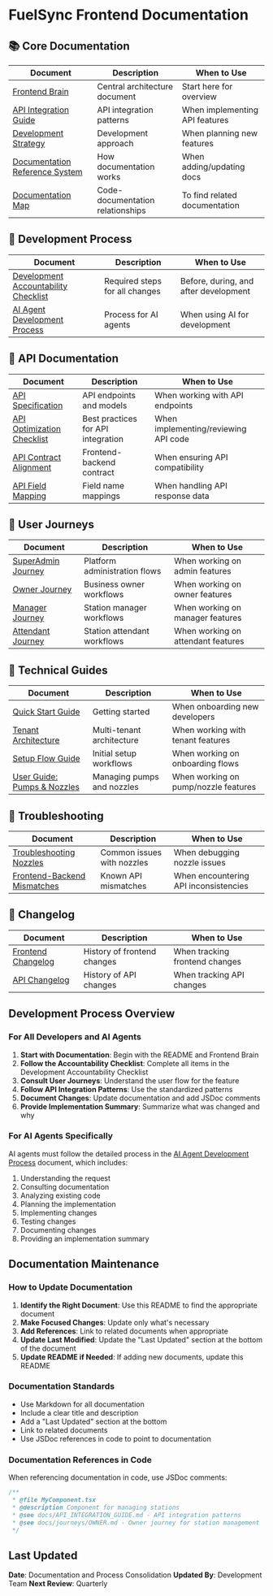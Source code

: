 # FuelSync Frontend Documentation

## 📚 Core Documentation

| Document | Description | When to Use |
|----------|-------------|-------------|
| [Frontend Brain](./frontend_brain.md) | Central architecture document | Start here for overview |
| [API Integration Guide](./API_INTEGRATION_GUIDE.md) | API integration patterns | When implementing API features |
| [Development Strategy](./DEVELOPMENT_STRATEGY.md) | Development approach | When planning new features |
| [Documentation Reference System](./DOCUMENTATION_REFERENCE_SYSTEM.md) | How documentation works | When adding/updating docs |
| [Documentation Map](./DOCUMENTATION_MAP.md) | Code-documentation relationships | To find related documentation |

## 🔄 Development Process

| Document | Description | When to Use |
|----------|-------------|-------------|
| [Development Accountability Checklist](./DEVELOPMENT_ACCOUNTABILITY_CHECKLIST.md) | Required steps for all changes | Before, during, and after development |
| [AI Agent Development Process](./AI_AGENT_DEVELOPMENT_PROCESS.md) | Process for AI agents | When using AI for development |

## 🧩 API Documentation

| Document | Description | When to Use |
|----------|-------------|-------------|
| [API Specification](./API_SPECIFICATION.md) | API endpoints and models | When working with API endpoints |
| [API Optimization Checklist](./api-optimization-checklist.md) | Best practices for API integration | When implementing/reviewing API code |
| [API Contract Alignment](./API_CONTRACT_ALIGNMENT.md) | Frontend-backend contract | When ensuring API compatibility |
| [API Field Mapping](./API_FIELD_MAPPING.md) | Field name mappings | When handling API response data |

## 👤 User Journeys

| Document | Description | When to Use |
|----------|-------------|-------------|
| [SuperAdmin Journey](./journeys/SUPERADMIN.md) | Platform administration flows | When working on admin features |
| [Owner Journey](./journeys/OWNER.md) | Business owner workflows | When working on owner features |
| [Manager Journey](./journeys/MANAGER.md) | Station manager workflows | When working on manager features |
| [Attendant Journey](./journeys/ATTENDANT.md) | Station attendant workflows | When working on attendant features |

## 🔧 Technical Guides

| Document | Description | When to Use |
|----------|-------------|-------------|
| [Quick Start Guide](./QUICK_START_GUIDE.md) | Getting started | When onboarding new developers |
| [Tenant Architecture](./TENANT_ARCHITECTURE.md) | Multi-tenant architecture | When working with tenant features |
| [Setup Flow Guide](./SETUP_FLOW_GUIDE.md) | Initial setup workflows | When working on onboarding flows |
| [User Guide: Pumps & Nozzles](./USER_GUIDE_PUMPS_NOZZLES.md) | Managing pumps and nozzles | When working on pump/nozzle features |

## 🐛 Troubleshooting

| Document | Description | When to Use |
|----------|-------------|-------------|
| [Troubleshooting Nozzles](./TROUBLESHOOTING_NOZZLES.md) | Common issues with nozzles | When debugging nozzle issues |
| [Frontend-Backend Mismatches](./FRONTEND_BACKEND_MISMATCHES.md) | Known API mismatches | When encountering API inconsistencies |

## 📝 Changelog

| Document | Description | When to Use |
|----------|-------------|-------------|
| [Frontend Changelog](./FRONTEND_CHANGELOG.md) | History of frontend changes | When tracking frontend changes |
| [API Changelog](./API_CHANGELOG.md) | History of API changes | When tracking API changes |

## Development Process Overview

### For All Developers and AI Agents

1. **Start with Documentation**: Begin with the README and Frontend Brain
2. **Follow the Accountability Checklist**: Complete all items in the Development Accountability Checklist
3. **Consult User Journeys**: Understand the user flow for the feature
4. **Follow API Integration Patterns**: Use the standardized patterns
5. **Document Changes**: Update documentation and add JSDoc comments
6. **Provide Implementation Summary**: Summarize what was changed and why

### For AI Agents Specifically

AI agents must follow the detailed process in the [AI Agent Development Process](./AI_AGENT_DEVELOPMENT_PROCESS.md) document, which includes:

1. Understanding the request
2. Consulting documentation
3. Analyzing existing code
4. Planning the implementation
5. Implementing changes
6. Testing changes
7. Documenting changes
8. Providing an implementation summary

## Documentation Maintenance

### How to Update Documentation

1. **Identify the Right Document**: Use this README to find the appropriate document
2. **Make Focused Changes**: Update only what's necessary
3. **Add References**: Link to related documents when appropriate
4. **Update Last Modified**: Update the "Last Updated" section at the bottom of the document
5. **Update README if Needed**: If adding new documents, update this README

### Documentation Standards

- Use Markdown for all documentation
- Include a clear title and description
- Add a "Last Updated" section at the bottom
- Link to related documents
- Use JSDoc references in code to point to documentation

### Documentation References in Code

When referencing documentation in code, use JSDoc comments:

```typescript
/**
 * @file MyComponent.tsx
 * @description Component for managing stations
 * @see docs/API_INTEGRATION_GUIDE.md - API integration patterns
 * @see docs/journeys/OWNER.md - Owner journey for station management
 */
```

## Last Updated

**Date**: Documentation and Process Consolidation
**Updated By**: Development Team
**Next Review**: Quarterly